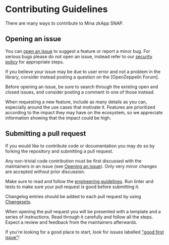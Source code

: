 # Contributing Guidelines

There are many ways to contribute to Mina zkApp SNAP.


## Opening an issue

You can [open an issue] to suggest a feature or report a minor bug. For serious bugs please do not open an issue, instead refer to our [security policy] for appropriate steps.

If you believe your issue may be due to user error and not a problem in the library, consider instead posting a question on the [OpenZeppelin Forum].

Before opening an issue, be sure to search through the existing open and closed issues, and consider posting a comment in one of those instead.

When requesting a new feature, include as many details as you can, especially around the use cases that motivate it. Features are prioritized according to the impact they may have on the ecosystem, so we appreciate information showing that the impact could be high.

[security policy]: https://github.com/WalletZkApp/mina-zkApp-snap/security
[open an issue]: https://github.com/WalletZkApp/mina-zkApp-snap/issues/new/choose

## Submitting a pull request

If you would like to contribute code or documentation you may do so by forking the repository and submitting a pull request.

Any non-trivial code contribution must be first discussed with the maintainers in an issue (see [Opening an issue](#opening-an-issue)). Only very minor changes are accepted without prior discussion.

Make sure to read and follow the [engineering guidelines](./GUIDELINES.md). Run linter and tests to make sure your pull request is good before submitting it.

Changelog entries should be added to each pull request by using [Changesets](https://github.com/changesets/changesets/).

When opening the pull request you will be presented with a template and a series of instructions. Read through it carefully and follow all the steps. Expect a review and feedback from the maintainers afterwards.

If you're looking for a good place to start, look for issues labelled ["good first issue"](https://github.com/WalletZkApp/mina-zkApp-snap/labels/good%20first%20issue)!